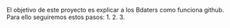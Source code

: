 El objetivo de este proyecto es explicar a los Bdaters como funciona github.
Para ello seguiremos estos pasos:
1.
2.
3.